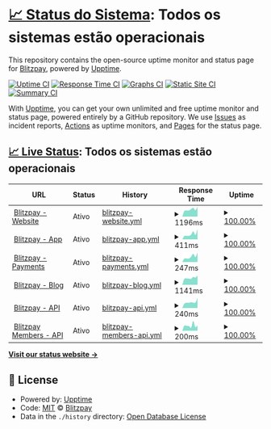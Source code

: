 # [📈 Status do Sistema](https://status.blitzpay.com.br): <!--live status--> **Todos os sistemas estão operacionais**

This repository contains the open-source uptime monitor and status page for [Blitzpay](https://blitzpay.com.br/), powered by [Upptime](https://github.com/upptime/upptime).

[![Uptime CI](https://github.com/blitzpay-payments/web-uptime/workflows/Uptime%20CI/badge.svg)](https://github.com/blitzpay-payments/web-uptime/actions?query=workflow%3A%22Uptime+CI%22)
[![Response Time CI](https://github.com/blitzpay-payments/web-uptime/workflows/Response%20Time%20CI/badge.svg)](https://github.com/blitzpay-payments/web-uptime/actions?query=workflow%3A%22Response+Time+CI%22)
[![Graphs CI](https://github.com/blitzpay-payments/web-uptime/workflows/Graphs%20CI/badge.svg)](https://github.com/blitzpay-payments/web-uptime/actions?query=workflow%3A%22Graphs+CI%22)
[![Static Site CI](https://github.com/blitzpay-payments/web-uptime/workflows/Static%20Site%20CI/badge.svg)](https://github.com/blitzpay-payments/web-uptime/actions?query=workflow%3A%22Static+Site+CI%22)
[![Summary CI](https://github.com/blitzpay-payments/web-uptime/workflows/Summary%20CI/badge.svg)](https://github.com/blitzpay-payments/web-uptime/actions?query=workflow%3A%22Summary+CI%22)

With [Upptime](https://upptime.js.org), you can get your own unlimited and free uptime monitor and status page, powered entirely by a GitHub repository. We use [Issues](https://github.com/blitzpay-payments/web-uptime/issues) as incident reports, [Actions](https://github.com/blitzpay-payments/web-uptime/actions) as uptime monitors, and [Pages](https://status.blitzpay.com.br) for the status page.

## [📈 Live Status](https://demo.upptime.js.org): <!--live status--> **Todos os sistemas estão operacionais**

<!--start: status pages-->
<!-- This summary is generated by Upptime (https://github.com/upptime/upptime) -->
<!-- Do not edit this manually, your changes will be overwritten -->
<!-- prettier-ignore -->
| URL | Status | History | Response Time | Uptime |
| --- | ------ | ------- | ------------- | ------ |
| <img alt="" src="https://icons.duckduckgo.com/ip3/blitzpay.com.br.ico" height="13"> [Blitzpay - Website](https://blitzpay.com.br/) | Ativo | [blitzpay-website.yml](https://github.com/blitzpay-payments/web-uptime/commits/HEAD/history/blitzpay-website.yml) | <details><summary><img alt="Response time graph" src="./graphs/blitzpay-website/response-time-week.png" height="20"> 1196ms</summary><br><a href="https://status.blitzpay.com.br/history/blitzpay-website"><img alt="Response time 1213" src="https://img.shields.io/endpoint?url=https%3A%2F%2Fraw.githubusercontent.com%2Fblitzpay-payments%2Fweb-uptime%2FHEAD%2Fapi%2Fblitzpay-website%2Fresponse-time.json"></a><br><a href="https://status.blitzpay.com.br/history/blitzpay-website"><img alt="24-hour response time 1410" src="https://img.shields.io/endpoint?url=https%3A%2F%2Fraw.githubusercontent.com%2Fblitzpay-payments%2Fweb-uptime%2FHEAD%2Fapi%2Fblitzpay-website%2Fresponse-time-day.json"></a><br><a href="https://status.blitzpay.com.br/history/blitzpay-website"><img alt="7-day response time 1196" src="https://img.shields.io/endpoint?url=https%3A%2F%2Fraw.githubusercontent.com%2Fblitzpay-payments%2Fweb-uptime%2FHEAD%2Fapi%2Fblitzpay-website%2Fresponse-time-week.json"></a><br><a href="https://status.blitzpay.com.br/history/blitzpay-website"><img alt="30-day response time 1213" src="https://img.shields.io/endpoint?url=https%3A%2F%2Fraw.githubusercontent.com%2Fblitzpay-payments%2Fweb-uptime%2FHEAD%2Fapi%2Fblitzpay-website%2Fresponse-time-month.json"></a><br><a href="https://status.blitzpay.com.br/history/blitzpay-website"><img alt="1-year response time 1213" src="https://img.shields.io/endpoint?url=https%3A%2F%2Fraw.githubusercontent.com%2Fblitzpay-payments%2Fweb-uptime%2FHEAD%2Fapi%2Fblitzpay-website%2Fresponse-time-year.json"></a></details> | <details><summary><a href="https://status.blitzpay.com.br/history/blitzpay-website">100.00%</a></summary><a href="https://status.blitzpay.com.br/history/blitzpay-website"><img alt="All-time uptime 100.00%" src="https://img.shields.io/endpoint?url=https%3A%2F%2Fraw.githubusercontent.com%2Fblitzpay-payments%2Fweb-uptime%2FHEAD%2Fapi%2Fblitzpay-website%2Fuptime.json"></a><br><a href="https://status.blitzpay.com.br/history/blitzpay-website"><img alt="24-hour uptime 100.00%" src="https://img.shields.io/endpoint?url=https%3A%2F%2Fraw.githubusercontent.com%2Fblitzpay-payments%2Fweb-uptime%2FHEAD%2Fapi%2Fblitzpay-website%2Fuptime-day.json"></a><br><a href="https://status.blitzpay.com.br/history/blitzpay-website"><img alt="7-day uptime 100.00%" src="https://img.shields.io/endpoint?url=https%3A%2F%2Fraw.githubusercontent.com%2Fblitzpay-payments%2Fweb-uptime%2FHEAD%2Fapi%2Fblitzpay-website%2Fuptime-week.json"></a><br><a href="https://status.blitzpay.com.br/history/blitzpay-website"><img alt="30-day uptime 100.00%" src="https://img.shields.io/endpoint?url=https%3A%2F%2Fraw.githubusercontent.com%2Fblitzpay-payments%2Fweb-uptime%2FHEAD%2Fapi%2Fblitzpay-website%2Fuptime-month.json"></a><br><a href="https://status.blitzpay.com.br/history/blitzpay-website"><img alt="1-year uptime 100.00%" src="https://img.shields.io/endpoint?url=https%3A%2F%2Fraw.githubusercontent.com%2Fblitzpay-payments%2Fweb-uptime%2FHEAD%2Fapi%2Fblitzpay-website%2Fuptime-year.json"></a></details>
| <img alt="" src="https://icons.duckduckgo.com/ip3/app.blitzpay.com.br.ico" height="13"> [Blitzpay - App](https://app.blitzpay.com.br/) | Ativo | [blitzpay-app.yml](https://github.com/blitzpay-payments/web-uptime/commits/HEAD/history/blitzpay-app.yml) | <details><summary><img alt="Response time graph" src="./graphs/blitzpay-app/response-time-week.png" height="20"> 411ms</summary><br><a href="https://status.blitzpay.com.br/history/blitzpay-app"><img alt="Response time 393" src="https://img.shields.io/endpoint?url=https%3A%2F%2Fraw.githubusercontent.com%2Fblitzpay-payments%2Fweb-uptime%2FHEAD%2Fapi%2Fblitzpay-app%2Fresponse-time.json"></a><br><a href="https://status.blitzpay.com.br/history/blitzpay-app"><img alt="24-hour response time 567" src="https://img.shields.io/endpoint?url=https%3A%2F%2Fraw.githubusercontent.com%2Fblitzpay-payments%2Fweb-uptime%2FHEAD%2Fapi%2Fblitzpay-app%2Fresponse-time-day.json"></a><br><a href="https://status.blitzpay.com.br/history/blitzpay-app"><img alt="7-day response time 411" src="https://img.shields.io/endpoint?url=https%3A%2F%2Fraw.githubusercontent.com%2Fblitzpay-payments%2Fweb-uptime%2FHEAD%2Fapi%2Fblitzpay-app%2Fresponse-time-week.json"></a><br><a href="https://status.blitzpay.com.br/history/blitzpay-app"><img alt="30-day response time 393" src="https://img.shields.io/endpoint?url=https%3A%2F%2Fraw.githubusercontent.com%2Fblitzpay-payments%2Fweb-uptime%2FHEAD%2Fapi%2Fblitzpay-app%2Fresponse-time-month.json"></a><br><a href="https://status.blitzpay.com.br/history/blitzpay-app"><img alt="1-year response time 393" src="https://img.shields.io/endpoint?url=https%3A%2F%2Fraw.githubusercontent.com%2Fblitzpay-payments%2Fweb-uptime%2FHEAD%2Fapi%2Fblitzpay-app%2Fresponse-time-year.json"></a></details> | <details><summary><a href="https://status.blitzpay.com.br/history/blitzpay-app">100.00%</a></summary><a href="https://status.blitzpay.com.br/history/blitzpay-app"><img alt="All-time uptime 100.00%" src="https://img.shields.io/endpoint?url=https%3A%2F%2Fraw.githubusercontent.com%2Fblitzpay-payments%2Fweb-uptime%2FHEAD%2Fapi%2Fblitzpay-app%2Fuptime.json"></a><br><a href="https://status.blitzpay.com.br/history/blitzpay-app"><img alt="24-hour uptime 100.00%" src="https://img.shields.io/endpoint?url=https%3A%2F%2Fraw.githubusercontent.com%2Fblitzpay-payments%2Fweb-uptime%2FHEAD%2Fapi%2Fblitzpay-app%2Fuptime-day.json"></a><br><a href="https://status.blitzpay.com.br/history/blitzpay-app"><img alt="7-day uptime 100.00%" src="https://img.shields.io/endpoint?url=https%3A%2F%2Fraw.githubusercontent.com%2Fblitzpay-payments%2Fweb-uptime%2FHEAD%2Fapi%2Fblitzpay-app%2Fuptime-week.json"></a><br><a href="https://status.blitzpay.com.br/history/blitzpay-app"><img alt="30-day uptime 100.00%" src="https://img.shields.io/endpoint?url=https%3A%2F%2Fraw.githubusercontent.com%2Fblitzpay-payments%2Fweb-uptime%2FHEAD%2Fapi%2Fblitzpay-app%2Fuptime-month.json"></a><br><a href="https://status.blitzpay.com.br/history/blitzpay-app"><img alt="1-year uptime 100.00%" src="https://img.shields.io/endpoint?url=https%3A%2F%2Fraw.githubusercontent.com%2Fblitzpay-payments%2Fweb-uptime%2FHEAD%2Fapi%2Fblitzpay-app%2Fuptime-year.json"></a></details>
| <img alt="" src="https://icons.duckduckgo.com/ip3/pay.blitzpay.com.br.ico" height="13"> [Blitzpay - Payments](https://pay.blitzpay.com.br/health-checker) | Ativo | [blitzpay-payments.yml](https://github.com/blitzpay-payments/web-uptime/commits/HEAD/history/blitzpay-payments.yml) | <details><summary><img alt="Response time graph" src="./graphs/blitzpay-payments/response-time-week.png" height="20"> 247ms</summary><br><a href="https://status.blitzpay.com.br/history/blitzpay-payments"><img alt="Response time 251" src="https://img.shields.io/endpoint?url=https%3A%2F%2Fraw.githubusercontent.com%2Fblitzpay-payments%2Fweb-uptime%2FHEAD%2Fapi%2Fblitzpay-payments%2Fresponse-time.json"></a><br><a href="https://status.blitzpay.com.br/history/blitzpay-payments"><img alt="24-hour response time 198" src="https://img.shields.io/endpoint?url=https%3A%2F%2Fraw.githubusercontent.com%2Fblitzpay-payments%2Fweb-uptime%2FHEAD%2Fapi%2Fblitzpay-payments%2Fresponse-time-day.json"></a><br><a href="https://status.blitzpay.com.br/history/blitzpay-payments"><img alt="7-day response time 247" src="https://img.shields.io/endpoint?url=https%3A%2F%2Fraw.githubusercontent.com%2Fblitzpay-payments%2Fweb-uptime%2FHEAD%2Fapi%2Fblitzpay-payments%2Fresponse-time-week.json"></a><br><a href="https://status.blitzpay.com.br/history/blitzpay-payments"><img alt="30-day response time 251" src="https://img.shields.io/endpoint?url=https%3A%2F%2Fraw.githubusercontent.com%2Fblitzpay-payments%2Fweb-uptime%2FHEAD%2Fapi%2Fblitzpay-payments%2Fresponse-time-month.json"></a><br><a href="https://status.blitzpay.com.br/history/blitzpay-payments"><img alt="1-year response time 251" src="https://img.shields.io/endpoint?url=https%3A%2F%2Fraw.githubusercontent.com%2Fblitzpay-payments%2Fweb-uptime%2FHEAD%2Fapi%2Fblitzpay-payments%2Fresponse-time-year.json"></a></details> | <details><summary><a href="https://status.blitzpay.com.br/history/blitzpay-payments">100.00%</a></summary><a href="https://status.blitzpay.com.br/history/blitzpay-payments"><img alt="All-time uptime 100.00%" src="https://img.shields.io/endpoint?url=https%3A%2F%2Fraw.githubusercontent.com%2Fblitzpay-payments%2Fweb-uptime%2FHEAD%2Fapi%2Fblitzpay-payments%2Fuptime.json"></a><br><a href="https://status.blitzpay.com.br/history/blitzpay-payments"><img alt="24-hour uptime 100.00%" src="https://img.shields.io/endpoint?url=https%3A%2F%2Fraw.githubusercontent.com%2Fblitzpay-payments%2Fweb-uptime%2FHEAD%2Fapi%2Fblitzpay-payments%2Fuptime-day.json"></a><br><a href="https://status.blitzpay.com.br/history/blitzpay-payments"><img alt="7-day uptime 100.00%" src="https://img.shields.io/endpoint?url=https%3A%2F%2Fraw.githubusercontent.com%2Fblitzpay-payments%2Fweb-uptime%2FHEAD%2Fapi%2Fblitzpay-payments%2Fuptime-week.json"></a><br><a href="https://status.blitzpay.com.br/history/blitzpay-payments"><img alt="30-day uptime 100.00%" src="https://img.shields.io/endpoint?url=https%3A%2F%2Fraw.githubusercontent.com%2Fblitzpay-payments%2Fweb-uptime%2FHEAD%2Fapi%2Fblitzpay-payments%2Fuptime-month.json"></a><br><a href="https://status.blitzpay.com.br/history/blitzpay-payments"><img alt="1-year uptime 100.00%" src="https://img.shields.io/endpoint?url=https%3A%2F%2Fraw.githubusercontent.com%2Fblitzpay-payments%2Fweb-uptime%2FHEAD%2Fapi%2Fblitzpay-payments%2Fuptime-year.json"></a></details>
| <img alt="" src="https://icons.duckduckgo.com/ip3/blog.blitzpay.com.br.ico" height="13"> [Blitzpay - Blog](https://blog.blitzpay.com.br/) | Ativo | [blitzpay-blog.yml](https://github.com/blitzpay-payments/web-uptime/commits/HEAD/history/blitzpay-blog.yml) | <details><summary><img alt="Response time graph" src="./graphs/blitzpay-blog/response-time-week.png" height="20"> 1141ms</summary><br><a href="https://status.blitzpay.com.br/history/blitzpay-blog"><img alt="Response time 1114" src="https://img.shields.io/endpoint?url=https%3A%2F%2Fraw.githubusercontent.com%2Fblitzpay-payments%2Fweb-uptime%2FHEAD%2Fapi%2Fblitzpay-blog%2Fresponse-time.json"></a><br><a href="https://status.blitzpay.com.br/history/blitzpay-blog"><img alt="24-hour response time 1333" src="https://img.shields.io/endpoint?url=https%3A%2F%2Fraw.githubusercontent.com%2Fblitzpay-payments%2Fweb-uptime%2FHEAD%2Fapi%2Fblitzpay-blog%2Fresponse-time-day.json"></a><br><a href="https://status.blitzpay.com.br/history/blitzpay-blog"><img alt="7-day response time 1141" src="https://img.shields.io/endpoint?url=https%3A%2F%2Fraw.githubusercontent.com%2Fblitzpay-payments%2Fweb-uptime%2FHEAD%2Fapi%2Fblitzpay-blog%2Fresponse-time-week.json"></a><br><a href="https://status.blitzpay.com.br/history/blitzpay-blog"><img alt="30-day response time 1114" src="https://img.shields.io/endpoint?url=https%3A%2F%2Fraw.githubusercontent.com%2Fblitzpay-payments%2Fweb-uptime%2FHEAD%2Fapi%2Fblitzpay-blog%2Fresponse-time-month.json"></a><br><a href="https://status.blitzpay.com.br/history/blitzpay-blog"><img alt="1-year response time 1114" src="https://img.shields.io/endpoint?url=https%3A%2F%2Fraw.githubusercontent.com%2Fblitzpay-payments%2Fweb-uptime%2FHEAD%2Fapi%2Fblitzpay-blog%2Fresponse-time-year.json"></a></details> | <details><summary><a href="https://status.blitzpay.com.br/history/blitzpay-blog">100.00%</a></summary><a href="https://status.blitzpay.com.br/history/blitzpay-blog"><img alt="All-time uptime 100.00%" src="https://img.shields.io/endpoint?url=https%3A%2F%2Fraw.githubusercontent.com%2Fblitzpay-payments%2Fweb-uptime%2FHEAD%2Fapi%2Fblitzpay-blog%2Fuptime.json"></a><br><a href="https://status.blitzpay.com.br/history/blitzpay-blog"><img alt="24-hour uptime 100.00%" src="https://img.shields.io/endpoint?url=https%3A%2F%2Fraw.githubusercontent.com%2Fblitzpay-payments%2Fweb-uptime%2FHEAD%2Fapi%2Fblitzpay-blog%2Fuptime-day.json"></a><br><a href="https://status.blitzpay.com.br/history/blitzpay-blog"><img alt="7-day uptime 100.00%" src="https://img.shields.io/endpoint?url=https%3A%2F%2Fraw.githubusercontent.com%2Fblitzpay-payments%2Fweb-uptime%2FHEAD%2Fapi%2Fblitzpay-blog%2Fuptime-week.json"></a><br><a href="https://status.blitzpay.com.br/history/blitzpay-blog"><img alt="30-day uptime 100.00%" src="https://img.shields.io/endpoint?url=https%3A%2F%2Fraw.githubusercontent.com%2Fblitzpay-payments%2Fweb-uptime%2FHEAD%2Fapi%2Fblitzpay-blog%2Fuptime-month.json"></a><br><a href="https://status.blitzpay.com.br/history/blitzpay-blog"><img alt="1-year uptime 100.00%" src="https://img.shields.io/endpoint?url=https%3A%2F%2Fraw.githubusercontent.com%2Fblitzpay-payments%2Fweb-uptime%2FHEAD%2Fapi%2Fblitzpay-blog%2Fuptime-year.json"></a></details>
| <img alt="" src="https://icons.duckduckgo.com/ip3/api.blitzpay.com.br.ico" height="13"> [Blitzpay - API](https://api.blitzpay.com.br/healthchecker) | Ativo | [blitzpay-api.yml](https://github.com/blitzpay-payments/web-uptime/commits/HEAD/history/blitzpay-api.yml) | <details><summary><img alt="Response time graph" src="./graphs/blitzpay-api/response-time-week.png" height="20"> 240ms</summary><br><a href="https://status.blitzpay.com.br/history/blitzpay-api"><img alt="Response time 240" src="https://img.shields.io/endpoint?url=https%3A%2F%2Fraw.githubusercontent.com%2Fblitzpay-payments%2Fweb-uptime%2FHEAD%2Fapi%2Fblitzpay-api%2Fresponse-time.json"></a><br><a href="https://status.blitzpay.com.br/history/blitzpay-api"><img alt="24-hour response time 233" src="https://img.shields.io/endpoint?url=https%3A%2F%2Fraw.githubusercontent.com%2Fblitzpay-payments%2Fweb-uptime%2FHEAD%2Fapi%2Fblitzpay-api%2Fresponse-time-day.json"></a><br><a href="https://status.blitzpay.com.br/history/blitzpay-api"><img alt="7-day response time 240" src="https://img.shields.io/endpoint?url=https%3A%2F%2Fraw.githubusercontent.com%2Fblitzpay-payments%2Fweb-uptime%2FHEAD%2Fapi%2Fblitzpay-api%2Fresponse-time-week.json"></a><br><a href="https://status.blitzpay.com.br/history/blitzpay-api"><img alt="30-day response time 240" src="https://img.shields.io/endpoint?url=https%3A%2F%2Fraw.githubusercontent.com%2Fblitzpay-payments%2Fweb-uptime%2FHEAD%2Fapi%2Fblitzpay-api%2Fresponse-time-month.json"></a><br><a href="https://status.blitzpay.com.br/history/blitzpay-api"><img alt="1-year response time 240" src="https://img.shields.io/endpoint?url=https%3A%2F%2Fraw.githubusercontent.com%2Fblitzpay-payments%2Fweb-uptime%2FHEAD%2Fapi%2Fblitzpay-api%2Fresponse-time-year.json"></a></details> | <details><summary><a href="https://status.blitzpay.com.br/history/blitzpay-api">100.00%</a></summary><a href="https://status.blitzpay.com.br/history/blitzpay-api"><img alt="All-time uptime 100.00%" src="https://img.shields.io/endpoint?url=https%3A%2F%2Fraw.githubusercontent.com%2Fblitzpay-payments%2Fweb-uptime%2FHEAD%2Fapi%2Fblitzpay-api%2Fuptime.json"></a><br><a href="https://status.blitzpay.com.br/history/blitzpay-api"><img alt="24-hour uptime 100.00%" src="https://img.shields.io/endpoint?url=https%3A%2F%2Fraw.githubusercontent.com%2Fblitzpay-payments%2Fweb-uptime%2FHEAD%2Fapi%2Fblitzpay-api%2Fuptime-day.json"></a><br><a href="https://status.blitzpay.com.br/history/blitzpay-api"><img alt="7-day uptime 100.00%" src="https://img.shields.io/endpoint?url=https%3A%2F%2Fraw.githubusercontent.com%2Fblitzpay-payments%2Fweb-uptime%2FHEAD%2Fapi%2Fblitzpay-api%2Fuptime-week.json"></a><br><a href="https://status.blitzpay.com.br/history/blitzpay-api"><img alt="30-day uptime 100.00%" src="https://img.shields.io/endpoint?url=https%3A%2F%2Fraw.githubusercontent.com%2Fblitzpay-payments%2Fweb-uptime%2FHEAD%2Fapi%2Fblitzpay-api%2Fuptime-month.json"></a><br><a href="https://status.blitzpay.com.br/history/blitzpay-api"><img alt="1-year uptime 100.00%" src="https://img.shields.io/endpoint?url=https%3A%2F%2Fraw.githubusercontent.com%2Fblitzpay-payments%2Fweb-uptime%2FHEAD%2Fapi%2Fblitzpay-api%2Fuptime-year.json"></a></details>
| <img alt="" src="https://icons.duckduckgo.com/ip3/api.members.blitzpay.com.br.ico" height="13"> [Blitzpay Members - API](https://api.members.blitzpay.com.br/healthchecker) | Ativo | [blitzpay-members-api.yml](https://github.com/blitzpay-payments/web-uptime/commits/HEAD/history/blitzpay-members-api.yml) | <details><summary><img alt="Response time graph" src="./graphs/blitzpay-members-api/response-time-week.png" height="20"> 200ms</summary><br><a href="https://status.blitzpay.com.br/history/blitzpay-members-api"><img alt="Response time 207" src="https://img.shields.io/endpoint?url=https%3A%2F%2Fraw.githubusercontent.com%2Fblitzpay-payments%2Fweb-uptime%2FHEAD%2Fapi%2Fblitzpay-members-api%2Fresponse-time.json"></a><br><a href="https://status.blitzpay.com.br/history/blitzpay-members-api"><img alt="24-hour response time 205" src="https://img.shields.io/endpoint?url=https%3A%2F%2Fraw.githubusercontent.com%2Fblitzpay-payments%2Fweb-uptime%2FHEAD%2Fapi%2Fblitzpay-members-api%2Fresponse-time-day.json"></a><br><a href="https://status.blitzpay.com.br/history/blitzpay-members-api"><img alt="7-day response time 200" src="https://img.shields.io/endpoint?url=https%3A%2F%2Fraw.githubusercontent.com%2Fblitzpay-payments%2Fweb-uptime%2FHEAD%2Fapi%2Fblitzpay-members-api%2Fresponse-time-week.json"></a><br><a href="https://status.blitzpay.com.br/history/blitzpay-members-api"><img alt="30-day response time 207" src="https://img.shields.io/endpoint?url=https%3A%2F%2Fraw.githubusercontent.com%2Fblitzpay-payments%2Fweb-uptime%2FHEAD%2Fapi%2Fblitzpay-members-api%2Fresponse-time-month.json"></a><br><a href="https://status.blitzpay.com.br/history/blitzpay-members-api"><img alt="1-year response time 207" src="https://img.shields.io/endpoint?url=https%3A%2F%2Fraw.githubusercontent.com%2Fblitzpay-payments%2Fweb-uptime%2FHEAD%2Fapi%2Fblitzpay-members-api%2Fresponse-time-year.json"></a></details> | <details><summary><a href="https://status.blitzpay.com.br/history/blitzpay-members-api">100.00%</a></summary><a href="https://status.blitzpay.com.br/history/blitzpay-members-api"><img alt="All-time uptime 100.00%" src="https://img.shields.io/endpoint?url=https%3A%2F%2Fraw.githubusercontent.com%2Fblitzpay-payments%2Fweb-uptime%2FHEAD%2Fapi%2Fblitzpay-members-api%2Fuptime.json"></a><br><a href="https://status.blitzpay.com.br/history/blitzpay-members-api"><img alt="24-hour uptime 100.00%" src="https://img.shields.io/endpoint?url=https%3A%2F%2Fraw.githubusercontent.com%2Fblitzpay-payments%2Fweb-uptime%2FHEAD%2Fapi%2Fblitzpay-members-api%2Fuptime-day.json"></a><br><a href="https://status.blitzpay.com.br/history/blitzpay-members-api"><img alt="7-day uptime 100.00%" src="https://img.shields.io/endpoint?url=https%3A%2F%2Fraw.githubusercontent.com%2Fblitzpay-payments%2Fweb-uptime%2FHEAD%2Fapi%2Fblitzpay-members-api%2Fuptime-week.json"></a><br><a href="https://status.blitzpay.com.br/history/blitzpay-members-api"><img alt="30-day uptime 100.00%" src="https://img.shields.io/endpoint?url=https%3A%2F%2Fraw.githubusercontent.com%2Fblitzpay-payments%2Fweb-uptime%2FHEAD%2Fapi%2Fblitzpay-members-api%2Fuptime-month.json"></a><br><a href="https://status.blitzpay.com.br/history/blitzpay-members-api"><img alt="1-year uptime 100.00%" src="https://img.shields.io/endpoint?url=https%3A%2F%2Fraw.githubusercontent.com%2Fblitzpay-payments%2Fweb-uptime%2FHEAD%2Fapi%2Fblitzpay-members-api%2Fuptime-year.json"></a></details>

<!--end: status pages-->

[**Visit our status website →**](https://status.blitzpay.com.br)

## 📄 License

- Powered by: [Upptime](https://github.com/upptime/upptime)
- Code: [MIT](./LICENSE) © [Blitzpay](https://blitzpay.com.br/)
- Data in the `./history` directory: [Open Database License](https://opendatacommons.org/licenses/odbl/1-0/)
